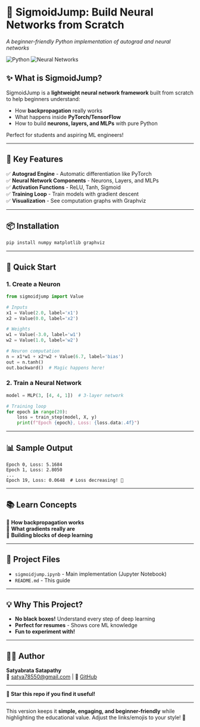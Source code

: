 # **🚀 SigmoidJump: Build Neural Networks from Scratch**  
*A beginner-friendly Python implementation of autograd and neural networks*  

![Python](https://img.shields.io/badge/Python-3.8%2B-blue) ![Neural Networks](https://img.shields.io/badge/Neural_Networks-From_Scratch-orange)  

## **✨ What is SigmoidJump?**  
SigmoidJump is a **lightweight neural network framework** built from scratch to help beginners understand:  
- How **backpropagation** really works  
- What happens inside **PyTorch/TensorFlow**  
- How to build **neurons, layers, and MLPs** with pure Python  

Perfect for students and aspiring ML engineers!  

---

## **🔧 Key Features**  
✅ **Autograd Engine** - Automatic differentiation like PyTorch  
✅ **Neural Network Components** - Neurons, Layers, and MLPs  
✅ **Activation Functions** - ReLU, Tanh, Sigmoid  
✅ **Training Loop** - Train models with gradient descent  
✅ **Visualization** - See computation graphs with Graphviz  

---

## **📦 Installation**  
```bash
pip install numpy matplotlib graphviz
```

---

## **🚀 Quick Start**  
### 1. **Create a Neuron**  
```python
from sigmoidjump import Value

# Inputs
x1 = Value(2.0, label='x1')  
x2 = Value(0.0, label='x2')  

# Weights  
w1 = Value(-3.0, label='w1')  
w2 = Value(1.0, label='w2')  

# Neuron computation  
n = x1*w1 + x2*w2 + Value(6.7, label='bias')  
out = n.tanh()  
out.backward()  # Magic happens here!
```

### 2. **Train a Neural Network**  
```python
model = MLP(3, [4, 4, 1])  # 3-layer network  

# Training loop  
for epoch in range(20):  
    loss = train_step(model, X, y)  
    print(f"Epoch {epoch}, Loss: {loss.data:.4f}")  
```

---

## **📊 Sample Output**  
```
Epoch 0, Loss: 5.1684  
Epoch 1, Loss: 2.8050  
...  
Epoch 19, Loss: 0.0648  # Loss decreasing! 🎉
```

---

## **📚 Learn Concepts**  
🔹 **How backpropagation works**  
🔹 **What gradients really are**  
🔹 **Building blocks of deep learning**  

---

## **📂 Project Files**  
- `sigmoidjump.ipynb` - Main implementation (Jupyter Notebook)  
- `README.md` - This guide  

---

## **💡 Why This Project?**  
- **No black boxes!** Understand every step of deep learning  
- **Perfect for resumes** - Shows core ML knowledge  
- **Fun to experiment with!**  

---

## **👨‍💻 Author**  
**Satyabrata Satapathy**  
📧 satya78550@gmail.com | 🔗 [GitHub](https://github.com/satya122id0889)  

---

**🌟 Star this repo if you find it useful!**  

--- 

This version keeps it **simple, engaging, and beginner-friendly** while highlighting the educational value. Adjust the links/emojis to your style! 🚀

